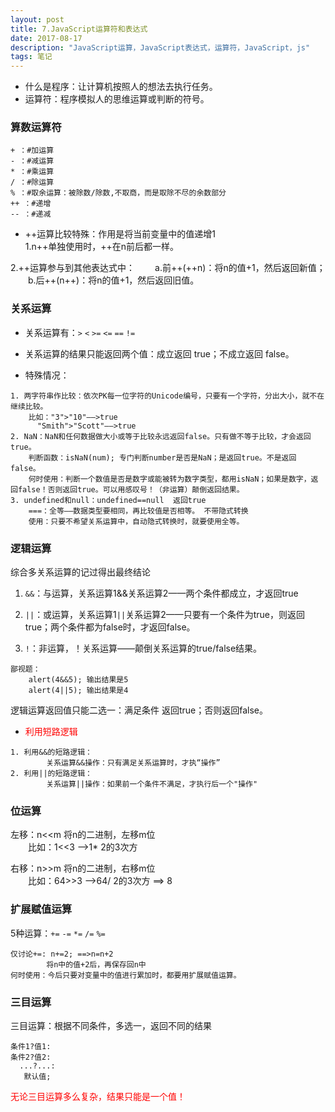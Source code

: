 ```yaml
---
layout: post
title: 7.JavaScript运算符和表达式
date: 2017-08-17
description: "JavaScript运算，JavaScript表达式，运算符，JavaScript，js"
tags: 笔记   
---
```

- 什么是程序：让计算机按照人的想法去执行任务。
- 运算符：程序模拟人的思维运算或判断的符号。

### 算数运算符
```
+ ：#加运算
- ：#减运算
* ：#乘运算
/ ：#除运算
% ：#取余运算：被除数/除数,不取商，而是取除不尽的余数部分
++ ：#递增
-- ：#递减
```
- ++运算比较特殊：作用是将当前变量中的值递增1 <br>
1.n++单独使用时，++在n前后都一样。

2.++运算参与到其他表达式中：
　　a.前++(++n)：将n的值+1，然后返回新值；<br>
　　b.后++(n++)：将n的值+1，然后返回旧值。

### 关系运算
- 关系运算有：`>` `<` `>=` `<=` `==` `!=`

- 关系运算的结果只能返回两个值：成立返回 true；不成立返回 false。

- 特殊情况：
```
1. 两字符串作比较：依次PK每一位字符的Unicode编号，只要有一个字符，分出大小，就不在继续比较。
    比如："3">"10"——>true
	  "Smith">"Scott"——>true
2. NaN：NaN和任何数据做大小或等于比较永远返回false。只有做不等于比较，才会返回true。
    判断函数：isNaN(num); 专门判断number是否是NaN；是返回true。不是返回 false。
    何时使用：判断一个数值是否是数字或能被转为数字类型，都用isNaN；如果是数字，返回false！否则返回true。可以用感叹号！（非运算）颠倒返回结果。
3. undefined和null：undefined==null  返回true
    ===：全等——数据类型要相同，再比较值是否相等。 不带隐式转换
	使用：只要不希望关系运算中，自动隐式转换时，就要使用全等。
```

### 逻辑运算
综合多关系运算的记过得出最终结论<br>
1. `&&`：与运算，关系运算1&&关系运算2——两个条件都成立，才返回true

2. `||`：或运算，关系运算1`||`关系运算2——只要有一个条件为true，则返回true；两个条件都为false时，才返回false。

3. `!`：非运算，！关系运算——颠倒关系运算的true/false结果。
```
鄙视题：
    alert(4&&5); 输出结果是5
    alert(4||5); 输出结果是4
```
逻辑运算返回值只能二选一：满足条件 返回true；否则返回false。

- <font color="#f00">利用短路逻辑</font>
```
1. 利用&&的短路逻辑：
        关系运算&&操作：只有满足关系运算时，才执“操作”
2. 利用||的短路逻辑：
        关系运算||操作：如果前一个条件不满足，才执行后一个"操作"  
```

### 位运算
左移：n<<m 将n的二进制，左移m位<br>
　　比如：1<<3  -->1*  2的3次方

右移：n>>m 将n的二进制，右移m位<br>
　　比如：64>>3 -->64/ 2的3次方  ==> 8

### 扩展赋值运算
5种运算：`+=` `-=` `*=` `/=` `%=`
```
仅讨论+=: n+=2; ==>n=n+2
        将n中的值+2后，再保存回n中
何时使用：今后只要对变量中的值进行累加时，都要用扩展赋值运算。
```

### 三目运算
三目运算：根据不同条件，多选一，返回不同的结果
```
条件1?值1:
条件2?值2:
  ...?...:
   默认值;
```
<font color="#f00">无论三目运算多么复杂，结果只能是一个值！</font>

